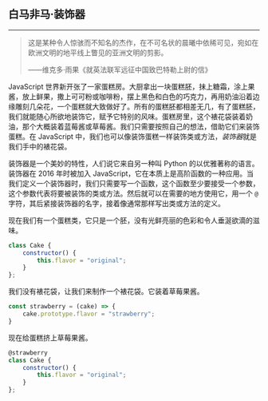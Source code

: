 ## 白马非马·装饰器

---

> 这是某种令人惊骇而不知名的杰作，在不可名状的晨曦中依稀可见，宛如在欧洲文明的地平线上瞥见的亚洲文明的剪影。
>
> ——维克多·雨果《就英法联军远征中国致巴特勒上尉的信》

JavaScript 世界新开张了一家蛋糕房。大厨拿出一块蛋糕胚，抹上糖霜，涂上果酱，放上鲜果，撒上可可粉或咖啡粉，摆上黑色和白色的巧克力，再用奶油沿着边缘雕刻几朵花，一个蛋糕就大致做好了。所有的蛋糕胚都相差无几，有了蛋糕胚，我们就能随心所欲地装饰它，赋予它特别的风味。蛋糕房里，这个裱花袋装着奶油，那个大概装着蓝莓酱或草莓酱。我们只需要按照自己的想法，借助它们来装饰蛋糕。在 JavaScript 中，我们也可以像装饰蛋糕一样装饰类或方法，*装饰器*就是我们手中的裱花袋。

装饰器是一个美妙的特性，人们说它来自另一种叫 Python 的以优雅著称的语言。装饰器在 2016 年时被加入 JavaScript，它在本质上是高阶函数的一种应用。当我们定义一个装饰器时，我们只需要写一个函数，这个函数至少要接受一个参数，这个参数代表将要被装饰的类或方法。然后就可以在需要的地方使用它，用一个 `@` 字符，其后紧接装饰器的名字，接着像通常那样写出类或方法的定义。

现在我们有一个蛋糕类，它只是一个胚，没有光鲜亮丽的色彩和令人垂涎欲滴的滋味。

```javascript
class Cake {
    constructor() {
        this.flavor = "original";
    }
};
```

我们没有裱花袋，让我们来制作一个裱花袋。它装着草莓果酱。

```javascript
const strawberry = (cake) => {
    cake.prototype.flavor = "strawberry";
}
```

现在给蛋糕挤上草莓果酱。

```javascript
@strawberry
class Cake {
    constructor() {
        this.flavor = "original";
    }
};
```



